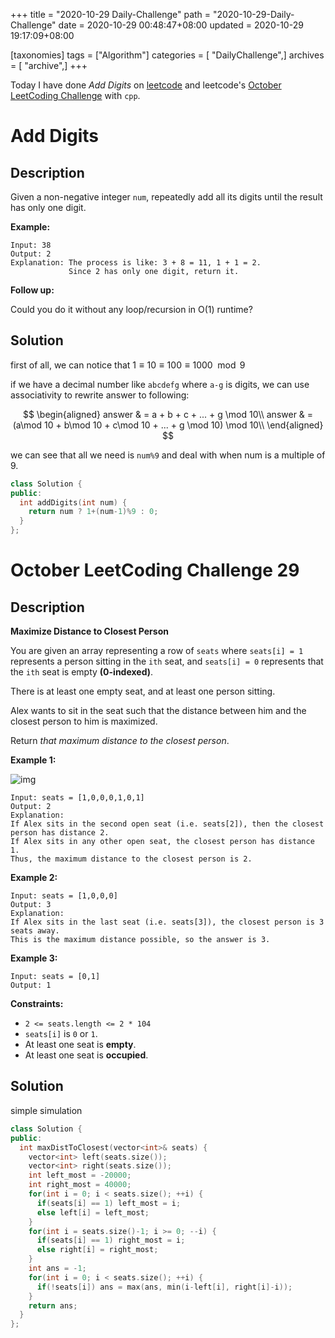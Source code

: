 +++
title = "2020-10-29 Daily-Challenge"
path = "2020-10-29-Daily-Challenge"
date = 2020-10-29 00:48:47+08:00
updated = 2020-10-29 19:17:09+08:00

[taxonomies]
tags = ["Algorithm"]
categories = [ "DailyChallenge",]
archives = [ "archive",]
+++

Today I have done *Add Digits* on [leetcode](https://leetcode.com/problems/add-digits/) and leetcode's [October LeetCoding Challenge](https://leetcode.com/explore/challenge/card/october-leetcoding-challenge/563/week-5-october-29th-october-31st/3512/) with `cpp`.

<!-- more -->

# Add Digits

## Description

Given a non-negative integer `num`, repeatedly add all its digits until the result has only one digit.

**Example:**

```
Input: 38
Output: 2 
Explanation: The process is like: 3 + 8 = 11, 1 + 1 = 2. 
             Since 2 has only one digit, return it.
```

**Follow up:**

Could you do it without any loop/recursion in O(1) runtime?

## Solution

first of all, we can notice that $1\equiv10\equiv100\equiv1000\mod9$

if we have a decimal number like `abcdefg` where `a-g` is digits, we can use associativity to rewrite answer to following:

$$
\begin{aligned}
  answer & = a + b + c + ... + g \mod 10\\
  answer & = (a\mod 10 + b\mod 10 + c\mod 10 + ... + g \mod 10) \mod 10\\
\end{aligned}
$$

we can see that all we need is `num%9` and deal with when num is a multiple of 9.

``` cpp
class Solution {
public:
  int addDigits(int num) {
    return num ? 1+(num-1)%9 : 0;
  }
};
```

# October LeetCoding Challenge 29

## Description

**Maximize Distance to Closest Person**

You are given an array representing a row of `seats` where `seats[i] = 1` represents a person sitting in the `ith` seat, and `seats[i] = 0` represents that the `ith` seat is empty **(0-indexed)**.

There is at least one empty seat, and at least one person sitting.

Alex wants to sit in the seat such that the distance between him and the closest person to him is maximized. 

Return *that maximum distance to the closest person*.

**Example 1:**

![img](https://assets.leetcode.com/uploads/2020/09/10/distance.jpg)

```
Input: seats = [1,0,0,0,1,0,1]
Output: 2
Explanation: 
If Alex sits in the second open seat (i.e. seats[2]), then the closest person has distance 2.
If Alex sits in any other open seat, the closest person has distance 1.
Thus, the maximum distance to the closest person is 2.
```

**Example 2:**

```
Input: seats = [1,0,0,0]
Output: 3
Explanation: 
If Alex sits in the last seat (i.e. seats[3]), the closest person is 3 seats away.
This is the maximum distance possible, so the answer is 3.
```

**Example 3:**

```
Input: seats = [0,1]
Output: 1
```

**Constraints:**

- `2 <= seats.length <= 2 * 104`
- `seats[i]` is `0` or `1`.
- At least one seat is **empty**.
- At least one seat is **occupied**.

## Solution

simple simulation

``` cpp
class Solution {
public:
  int maxDistToClosest(vector<int>& seats) {
    vector<int> left(seats.size());
    vector<int> right(seats.size());
    int left_most = -20000;
    int right_most = 40000;
    for(int i = 0; i < seats.size(); ++i) {
      if(seats[i] == 1) left_most = i;
      else left[i] = left_most;
    }
    for(int i = seats.size()-1; i >= 0; --i) {
      if(seats[i] == 1) right_most = i;
      else right[i] = right_most;
    }
    int ans = -1;
    for(int i = 0; i < seats.size(); ++i) {
      if(!seats[i]) ans = max(ans, min(i-left[i], right[i]-i));
    }
    return ans;
  }
};
```

